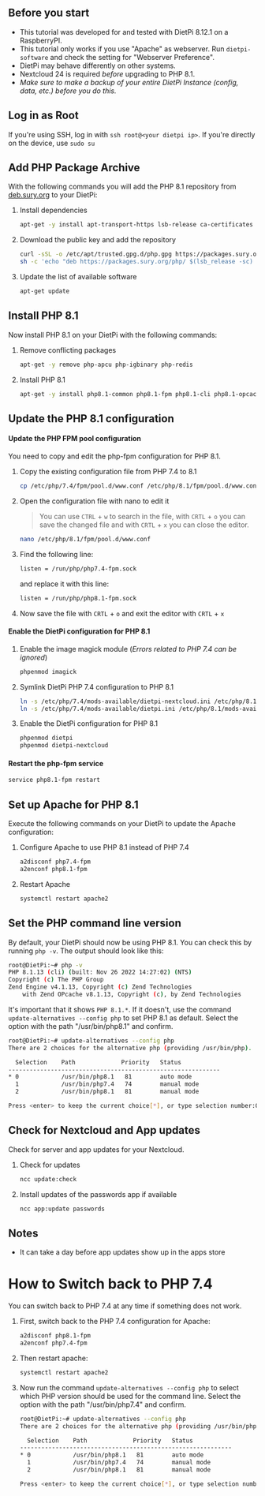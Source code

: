 ## Before you start
- This tutorial was developed for and tested with DietPi 8.12.1 on a RaspberryPI.
- This tutorial only works if you use "Apache" as webserver.
  Run `dietpi-software` and check the setting for "Webserver Preference".
- DietPi may behave differently on other systems.
- Nextcloud 24 is required _before_ upgrading to PHP 8.1.
- _Make sure to make a backup of your entire DietPi Instance (config, data, etc.) before you do this._



## Log in as Root
If you're using SSH, log in with `ssh root@<your dietpi ip>`.
If you're directly on the device, use `sudo su`



## Add PHP Package Archive
With the following commands you will add the PHP 8.1 repository from [deb.sury.org](https://deb.sury.org/#php-packages) to your DietPi:

1. Install dependencies
    ```bash
    apt-get -y install apt-transport-https lsb-release ca-certificates curl
    ```
2. Download the public key and add the repository
    ```bash
    curl -sSL -o /etc/apt/trusted.gpg.d/php.gpg https://packages.sury.org/php/apt.gpg
    sh -c 'echo "deb https://packages.sury.org/php/ $(lsb_release -sc) main" > /etc/apt/sources.list.d/php.list'
    ```
3. Update the list of available software
    ```bash
    apt-get update
    ```



## Install PHP 8.1
Now install PHP 8.1 on your DietPi with the following commands:

1. Remove conflicting packages
    ```bash
    apt-get -y remove php-apcu php-igbinary php-redis
    ```
2. Install PHP 8.1
    ```bash
    apt-get -y install php8.1-common php8.1-fpm php8.1-cli php8.1-opcache php8.1-apcu php8.1-mysql php8.1-xml php8.1-zip php8.1-mbstring php8.1-gd php8.1-curl php8.1-redis php8.1-intl php8.1-bcmath php8.1-gmp php8.1-imagick php8.1-igbinary php8.1-readline php8.1-phpdbg libmagickwand-dev imagemagick
    ```



## Update the PHP 8.1 configuration
#### Update the PHP FPM pool configuration
You need to copy and edit the php-fpm configuration for PHP 8.1.

1. Copy the existing configuration file from PHP 7.4 to 8.1
    ```bash
    cp /etc/php/7.4/fpm/pool.d/www.conf /etc/php/8.1/fpm/pool.d/www.conf
    ```
2. Open the configuration file with nano to edit it
   > You can use `CTRL` + `w` to search in the file, with `CRTL` + `o` you can save the changed file and with `CRTL` + `x` you can close the editor.
    ```bash
    nano /etc/php/8.1/fpm/pool.d/www.conf
    ```
3. Find the following line:
    ```bash
    listen = /run/php/php7.4-fpm.sock
    ```
   and replace it with this line:
    ```bash
    listen = /run/php/php8.1-fpm.sock
    ```
4. Now save the file with `CRTL` + `o` and exit the editor with `CRTL` + `x`

#### Enable the DietPi configuration for PHP 8.1
1. Enable the image magick module (_Errors related to PHP 7.4 can be ignored_)
    ```bash
    phpenmod imagick
    ```
2. Symlink DietPi PHP 7.4 configuration to PHP 8.1
    ```bash
    ln -s /etc/php/7.4/mods-available/dietpi-nextcloud.ini /etc/php/8.1/mods-available/dietpi-nextcloud.ini
    ln -s /etc/php/7.4/mods-available/dietpi.ini /etc/php/8.1/mods-available/dietpi.ini
    ```
3. Enable the DietPi configuration for PHP 8.1
    ```bash
    phpenmod dietpi
    phpenmod dietpi-nextcloud
    ```

#### Restart the php-fpm service
```bash
service php8.1-fpm restart
```



## Set up Apache for PHP 8.1
Execute the following commands on your DietPi to update the Apache configuration:

1. Configure Apache to use PHP 8.1 instead of PHP 7.4
    ```bash
    a2disconf php7.4-fpm
    a2enconf php8.1-fpm
    ```
2. Restart Apache
    ```bash
    systemctl restart apache2
    ```



## Set the PHP command line version
By default, your DietPi should now be using PHP 8.1.
You can check this by running `php -v`. The output should look like this:
```bash
root@DietPi:~# php -v
PHP 8.1.13 (cli) (built: Nov 26 2022 14:27:02) (NTS)
Copyright (c) The PHP Group
Zend Engine v4.1.13, Copyright (c) Zend Technologies
    with Zend OPcache v8.1.13, Copyright (c), by Zend Technologies
```

It's important that it shows `PHP 8.1.*`.
If it doesn't, use the command `update-alternatives --config php` to set PHP 8.1 as default.
Select the option with the path "/usr/bin/php8.1" and confirm.
```bash
root@DietPi:~# update-alternatives --config php
There are 2 choices for the alternative php (providing /usr/bin/php).

  Selection    Path             Priority   Status
------------------------------------------------------------
* 0            /usr/bin/php8.1   81        auto mode
  1            /usr/bin/php7.4   74        manual mode
  2            /usr/bin/php8.1   81        manual mode

Press <enter> to keep the current choice[*], or type selection number:0
```



## Check for Nextcloud and App updates
Check for server and app updates for your Nextcloud.

1. Check for updates
    ```bash
    ncc update:check
    ```
2. Install updates of the passwords app if available
    ```bash
    ncc app:update passwords
    ```



## Notes
- It can take a day before app updates show up in the apps store



# How to Switch back to PHP 7.4
You can switch back to PHP 7.4 at any time if something does not work.

1. First, switch back to the PHP 7.4 configuration for Apache:
    ```bash
    a2disconf php8.1-fpm
    a2enconf php7.4-fpm
    ```
2. Then restart apache:
    ```bash
    systemctl restart apache2
    ```
3. Now run the command `update-alternatives --config php` to select which PHP version should be used for the command line.
    Select the option with the path "/usr/bin/php7.4" and confirm.
    ```bash
    root@DietPi:~# update-alternatives --config php
    There are 2 choices for the alternative php (providing /usr/bin/php).
    
      Selection    Path             Priority   Status
    ------------------------------------------------------------
    * 0            /usr/bin/php8.1   81        auto mode
      1            /usr/bin/php7.4   74        manual mode
      2            /usr/bin/php8.1   81        manual mode
    
    Press <enter> to keep the current choice[*], or type selection number:1
    ```